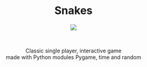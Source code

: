 <h1 align="center">Snakes</h1>
<p align="center"><img src="https://raw.githubusercontent.com/salonibanerjee/salonibanerjee.github.io/master/images/i-snakes.gif"/></p> 
<br/>
<p align="center">Classic single player, interactive game<br/>made with Python modules Pygame, time and random</p><br/>
